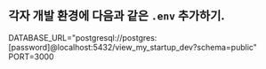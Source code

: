 ## 각자 개발 환경에 다음과 같은 `.env` 추가하기.

DATABASE_URL="postgresql://postgres:[password]@localhost:5432/view_my_startup_dev?schema=public"
PORT=3000
